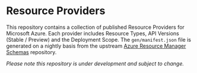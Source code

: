 # Resource Providers

This repository contains a collection of published Resource Providers for
Microsoft Azure. Each provider includes Resource Types, API Versions (Stable /
Preview) and the Deployment Scope. The `gen/manifest.json` file is generated on a
nightly basis from the upstream
[Azure Resource Manager Schemas](https://github.com/azure/azure-resource-manager-schemas)
repository.

_Please note this repository is under development and subject to change._
